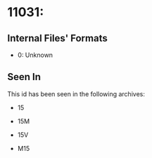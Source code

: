 # 11031: 

## Internal Files' Formats
- 0: Unknown

## Seen In

This id has been seen in the following archives:  

- 15  

- 15M  

- 15V  

- M15  
